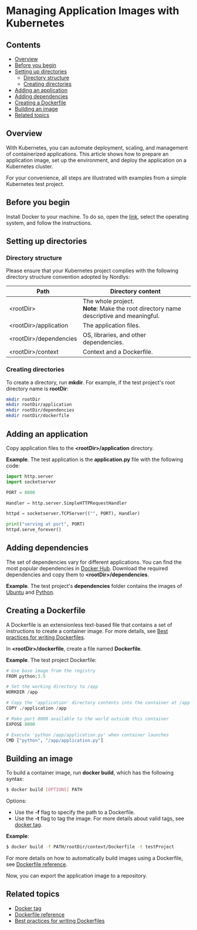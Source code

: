 # Managing Application Images with Kubernetes

## Contents

- [Overview](#overview)
- [Before you begin](#before-you-begin)
- [Setting up directories](#setting-up-directories)
  - [Directory structure](#directory-structure)
  - [Creating directories](#creating-directories)
- [Adding an application](#adding-an-application)
- [Adding dependencies](#adding-dependencies)
- [Creating a Dockerfile](#creating-a-dockerfile)
- [Building an image](#building-an-image)
- [Related topics](#related-topics)

## Overview<a id="overview"></a>

With Kubernetes, you can automate deployment, scaling, and management of containerized applications. This article shows how to prepare an application image, set up the environment, and deploy the application on a Kubernetes cluster.

For your convenience, all steps are illustrated with examples from a simple Kubernetes test project.

## Before you begin<a id="before-you-begin"></a>

Install Docker to your machine. To do so, open the [link](https://docs.docker.com/get-docker), select the operating system, and follow the instructions.

## Setting up directories<a id="setting-up-directories"></a>

### Directory structure<a id="directory-structure"></a>

Please ensure that your Kubernetes project complies with the following directory structure convention adopted by Nordlys:

|Path                            |Directory content              |
|--------------------------------|-------------------------------|
|&lt;rootDir&gt;                 |The whole project.<br>**Note**: Make the root directory name descriptive and meaningful.|
|&lt;rootDir&gt;/application     |The application files.         |
|&lt;rootDir&gt;/dependencies    |OS, libraries, and other dependencies.|
|&lt;rootDir&gt;/context         |Context and a Dockerfile.      |

### Creating directories<a id="creating-directories"></a>

To create a directory, run **mkdir**. For example, if the test project's root directory name is **rootDir**:

```bash
mkdir rootDir
mkdir rootDir/application
mkdir rootDir/dependencies
mkdir rootDir/dockerfile
```

## Adding an application<a id="adding-an-application"></a>

Copy application files to the **&lt;rootDir&gt;/application** directory.

**Example**. The test application is the **application.py** file with the following code:

```python
import http.server
import socketserver

PORT = 8000

Handler = http.server.SimpleHTTPRequestHandler

httpd = socketserver.TCPServer(("", PORT), Handler)

print("serving at port", PORT)
httpd.serve_forever()
```

## Adding dependencies<a id="adding-dependencies"></a>

The set of dependencies vary for different applications. You can find the most popular dependencies in [Docker Hub](https://hub.docker.com/). Download the required dependencies and copy them to **&lt;rootDir&gt;/dependencies**.

**Example**. The test project's **dependencies** folder contains the images of [Ubuntu](https://hub.docker.com/_/ubuntu) and [Python](https://hub.docker.com/_/python).

## Creating a Dockerfile<a id="creating-a-dockerfile"></a>

A Dockerfile is an extensionless text-based file that contains a set of instructions to create a container image. For more details, see [Best practices for writing Dockerfiles](https://docs.docker.com/develop/develop-images/dockerfile_best-practices/).

In **&lt;rootDir&gt;/dockerfile**, create a file named **Dockerfile**.

**Example**. The test project Dockerfile:

```python
# Use base image from the registry
FROM python:3.5

# Set the working directory to /app
WORKDIR /app

# Copy the 'application' directory contents into the container at /app
COPY ./application /app

# Make port 8000 available to the world outside this container
EXPOSE 8000

# Execute 'python /app/application.py' when container launches
CMD ["python", "/app/application.py"]
```

## Building an image<a id="building-an-image"></a>

To build a container image, run **docker build**, which has the following syntax:

```bash
$ docker build [OPTIONS] PATH
```

Options:

- Use the **-f** flag to specify the path to a Dockerfile.
- Use the **-t** flag to tag the image. For more details about valid tags, see [docker tag](https://docs.docker.com/engine/reference/commandline/tag/).

**Example**:

```bash
$ docker build -f PATH/rootDir/context/Dockerfile -t testProject
```

For more details on how to automatically build images using a Dockerfile, see [Dockerfile reference](https://docs.docker.com/engine/reference/builder/).

Now, you can export the application image to a repository.

## Related topics<a id="related-topics"></a>

- [Docker tag](https://docs.docker.com/engine/reference/commandline/tag/)
- [Dockerfile reference](https://docs.docker.com/engine/reference/builder/)
- [Best practices for writing Dockerfiles](https://docs.docker.com/develop/develop-images/dockerfile_best-practices/)
